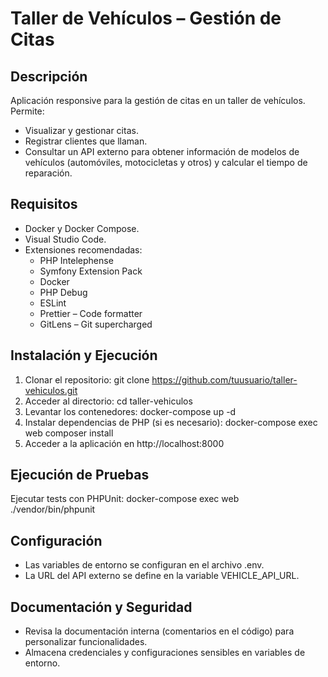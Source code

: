 # Taller de Vehículos – Gestión de Citas

## Descripción
Aplicación responsive para la gestión de citas en un taller de vehículos. Permite:
- Visualizar y gestionar citas.
- Registrar clientes que llaman.
- Consultar un API externo para obtener información de modelos de vehículos (automóviles, motocicletas y otros) y calcular el tiempo de reparación.

## Requisitos
- Docker y Docker Compose.
- Visual Studio Code.
- Extensiones recomendadas:
  - PHP Intelephense
  - Symfony Extension Pack
  - Docker
  - PHP Debug
  - ESLint
  - Prettier – Code formatter
  - GitLens – Git supercharged

## Instalación y Ejecución
1. Clonar el repositorio:
   git clone https://github.com/tuusuario/taller-vehiculos.git
2. Acceder al directorio:
   cd taller-vehiculos
3. Levantar los contenedores:
   docker-compose up -d
4. Instalar dependencias de PHP (si es necesario):
   docker-compose exec web composer install
5. Acceder a la aplicación en http://localhost:8000

## Ejecución de Pruebas
Ejecutar tests con PHPUnit:
docker-compose exec web ./vendor/bin/phpunit

## Configuración
- Las variables de entorno se configuran en el archivo .env.
- La URL del API externo se define en la variable VEHICLE_API_URL.

## Documentación y Seguridad
- Revisa la documentación interna (comentarios en el código) para personalizar funcionalidades.
- Almacena credenciales y configuraciones sensibles en variables de entorno.
